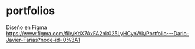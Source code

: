 # portfolios

Diseño en Figma
https://www.figma.com/file/KdX7AxFA2nk025LyHCynWk/Portfolio---Dario-Javier-Farias?node-id=0%3A1